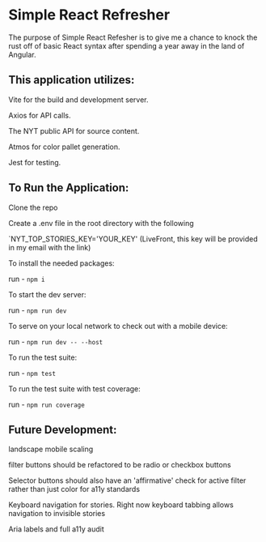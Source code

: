 # Simple React Refresher
The purpose of Simple React Refesher is to give me a chance to knock the rust off of basic React syntax after spending a year away in the land of Angular. 

## This application utilizes: 
Vite for the build and development server.

Axios for API calls.

The NYT public API for source content.

Atmos for color pallet generation.

Jest for testing.


## To Run the Application:
Clone the repo

Create a .env file in the root directory with the following 

`NYT_TOP_STORIES_KEY='YOUR_KEY' (LiveFront, this key will be provided in my email with the link)


To install the needed packages:

run - `npm i`

To start the dev server:

run - `npm run dev`

To serve on your local network to check out with a mobile device:

run - `npm run dev -- --host`

To run the test suite:

run - `npm test`

To run the test suite with test coverage:

run - `npm run coverage`


## Future Development:

landscape mobile scaling 

filter buttons should be refactored to be radio or checkbox buttons

Selector buttons should also have an 'affirmative' check for active filter rather than just color for a11y standards  

Keyboard navigation for stories. Right now keyboard tabbing allows navigation to invisible stories

Aria labels and full a11y audit 